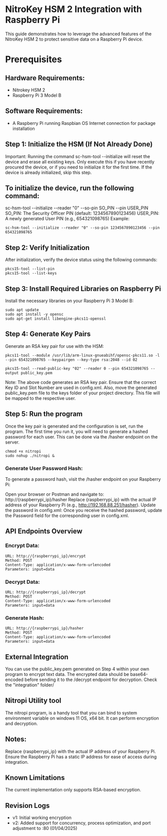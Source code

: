 # NitroKey HSM 2 Integration with Raspberry Pi
This guide demonstrates how to leverage the advanced features of the NitroKey HSM 2 to protect sensitive data on a Raspberry Pi device.

# Prerequisites
## Hardware Requirements:
- Nitrokey HSM 2
- Raspberry Pi 3 Model B
## Software Requirements:
- A Raspberry Pi running Raspbian OS
Internet connection for package installation

## Step 1: Initialize the HSM (If Not Already Done)
Important: Running the command sc-hsm-tool --initialize will reset the device and erase all existing keys. Only execute this if you have recently procured the device, or if you need to initialize it for the first time. If the device is already initialized, skip this step.

## To initialize the device, run the following command:

sc-hsm-tool --initialize --reader "0" --so-pin SO_PIN --pin USER_PIN
SO_PIN: The Security Officer PIN (default: 1234567890123456)
USER_PIN: A newly generated User PIN (e.g., 654321098765)
Example:

```
sc-hsm-tool --initialize --reader "0" --so-pin 1234567890123456 --pin 654321098765
```

## Step 2: Verify Initialization
After initialization, verify the device status using the following commands:

```
pkcs15-tool --list-pin
pkcs15-tool --list-keys
```
## Step 3: Install Required Libraries on Raspberry Pi
Install the necessary libraries on your Raspberry Pi 3 Model B:

```
sudo apt update
sudo apt install -y opensc
sudo apt-get install libengine-pkcs11-openssl
```

## Step 4: Generate Key Pairs
Generate an RSA key pair for use with the HSM:

```
pkcs11-tool --module /usr/lib/arm-linux-gnueabihf/opensc-pkcs11.so -l --pin 654321098765 --keypairgen --key-type rsa:2048 --id 02
```

```
pkcs15-tool --read-public-key "02" --reader 0 --pin 654321098765 --output public_key.pem
```

Note: The above code generates an RSA key pair. Ensure that the correct Key ID and Slot Number are used in config.xml. Also, move the generated public_key.pem file to the keys folder of your project directory. This file will be mapped to the respective user.

## Step 5: Run the program
Once the key pair is generated and the configuration is set, run the program. The first time you run it, you will need to generate a hashed password for each user. This can be done via the /hasher endpoint on the server.

```
chmod +x nitropi
sudo nohup ./nitropi &
```

### Generate User Password Hash:
To generate a password hash, visit the /hasher endpoint on your Raspberry Pi:

Open your browser or Postman and navigate to: http://{raspberrypi_ip}/hasher
Replace {raspberrypi_ip} with the actual IP address of your Raspberry Pi (e.g., http://192.168.88.251/hasher).
Update the password in config.xml:
Once you receive the hashed password, update the Password field for the corresponding user in config.xml.

## API Endpoints Overview

### Encrypt Data:

```
URL: http://{raspberrypi_ip}/encrypt
Method: POST
Content-Type: application/x-www-form-urlencoded
Parameters: input=data
```
### Decrypt Data:
```
URL: http://{raspberrypi_ip}/decrypt
Method: POST
Content-Type: application/x-www-form-urlencoded
Parameters: input=data
```
### Generate Hash:
```
URL: http://{raspberrypi_ip}/hasher
Method: POST
Content-Type: application/x-www-form-urlencoded
Parameters: input=data
```
## External Integration
You can use the public_key.pem generated on Step 4 within your own program to encrypt text data. The encrypted data should be base64-encoded before sending it to the /decrypt endpoint for decryption. Check the "integration" folder/

## Nitropi Utility tool
The nitropi program, is a handy tool that you can bind to system environment variable on windows 11 OS, x64 bit. It can perform encryption and decryption.

## Notes:
Replace {raspberrypi_ip} with the actual IP address of your Raspberry Pi.
Ensure the Raspberry Pi has a static IP address for ease of access during integration.

## Known Limitations
The current implementation only supports RSA-based encryption.

## Revision Logs
- v1: Initial working encryption
- v2: Added support for concurrency, process optimization, and port adjustment to :80 (01/04/2025)